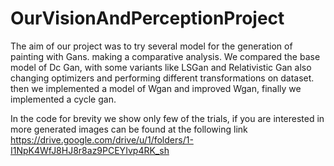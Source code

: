# OurVisionAndPerceptionProject
The aim of our project was to try several model for the generation of painting with Gans. making a comparative analysis.
We compared the base  model of Dc Gan, with some variants like LSGan and Relativistic Gan also changing optimizers and performing different transformations on dataset.
then we implemented a model of Wgan and improved Wgan, 
finally we implemented a cycle gan.

In the code for brevity we show only few of the trials, if you are interested in more generated images can be found at the following link
https://drive.google.com/drive/u/1/folders/1-I1NpK4WfJ8HJ8r8az9PCEYIvp4RK_sh
